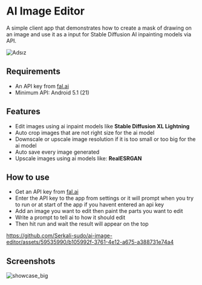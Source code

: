 # AI Image Editor

A simple client app that demonstrates how to create a mask of drawing on an image and use it as a input for Stable Diffusion AI inpainting models via API.

![Adsız](https://github.com/Serkali-sudo/AI_Image_Editor/assets/59535990/f43c9e3b-da74-4421-b825-bc941b82c218)

## Requirements
* An API key from [fal.ai](https://fal.ai/)
* Minimum API:  Android 5.1 (21)

## Features
* Edit images using ai inpaint models like **Stable Diffusion XL Lightning**
* Auto crop images that are not right size for the ai model
* Downscale or upscale image resolution if it is too small or too big for the ai model
* Auto save every image generated
* Upscale images using ai models like: **RealESRGAN**

## How to use
* Get an API key from [fal.ai](https://fal.ai/)
* Enter the API key to the app from settings or it will prompt when you try to run or at start of the app if you havent entered an api key
* Add an image you want to edit then paint the parts you want to edit
* Write a prompt to tell ai to how it should edit
* Then hit run and wait the result will appear on the top

https://github.com/Serkali-sudo/ai-image-editor/assets/59535990/b105992f-3761-4e12-a675-a388731e74a4
  
## Screenshots
![showcase_big](https://github.com/Serkali-sudo/AI_Image_Editor/assets/59535990/eaebf3c0-7a89-4f37-9484-f734fdcf54ed)
